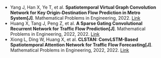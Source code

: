 * Yang J, Han X, Ye T, et al. <b>Spatiotemporal Virtual Graph Convolution Network for Key Origin-Destination Flow Prediction in Metro System[J]</b>. Mathematical Problems in Engineering, 2022. [Link](https://www.hindawi.com/journals/mpe/2022/5622913/)
* Huang X, Tang J, Peng Z, et al. <b>A Sparse Gating Convolutional Recurrent Network for Traffic Flow Prediction[J]</b>. Mathematical Problems in Engineering, 2022, 2022. [Link](https://www.hindawi.com/journals/mpe/2022/6446941/)
* Xiong L, Ding W, Huang X, et al. <b>CLSTAN: ConvLSTM-Based Spatiotemporal Attention Network for Traffic Flow Forecasting[J]</b>. Mathematical Problems in Engineering, 2022, 2022. [Link](https://www.hindawi.com/journals/mpe/2022/1604727/)